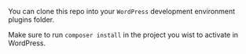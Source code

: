 You can clone this repo into your `WordPress` development environment plugins folder.

Make sure to run `composer install` in the project you wist to activate in WordPress.


